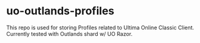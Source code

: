 # uo-outlands-profiles
This repo is used for storing Profiles related to Ultima Online Classic Client. Currently tested with Outlands shard w/ UO Razor.
